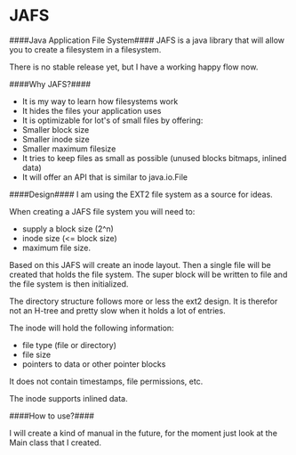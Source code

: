 JAFS
====

####Java Application File System####
JAFS is a java library that will allow you to create a filesystem in a filesystem.

There is no stable release yet, but I have a working happy flow now.

####Why JAFS?####
* It is my way to learn how filesystems work
* It hides the files your application uses
* It is optimizable for lot's of small files by offering:
 * Smaller block size
 * Smaller inode size
 * Smaller maximum filesize
* It tries to keep files as small as possible (unused blocks bitmaps, inlined data)
* It will offer an API that is similar to java.io.File

####Design####
I am using the EXT2 file system as a source for ideas.

When creating a JAFS file system you will need to:
* supply a block size (2^n)
* inode size (<= block size)
* maximum file size. 

Based on this JAFS will create an inode layout. Then a single file will be created that holds the file system. The super block will be written to file and the file system is then initialized.

The directory structure follows more or less the ext2 design. It is therefor not an H-tree and pretty slow when it holds a lot of entries.

The inode will hold the following information:
* file type (file or directory)
* file size
* pointers to data or other pointer blocks

It does not contain timestamps, file permissions, etc.

The inode supports inlined data.

####How to use?####

I will create a kind of manual in the future, for the moment just look at the Main class that I created.
